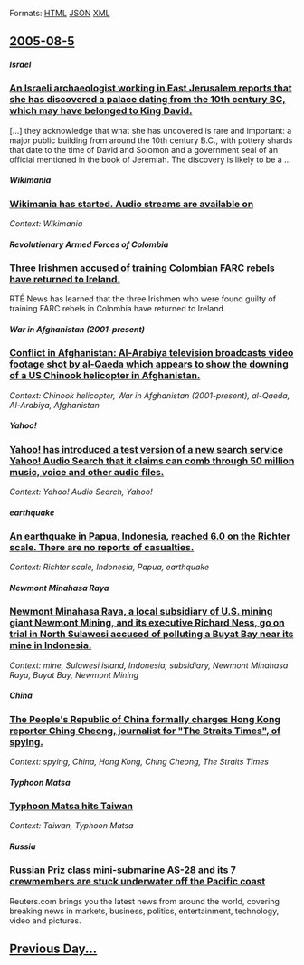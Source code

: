 
Formats: [HTML](2005/08/5/index.html)  [JSON](2005/08/5/index.json)  [XML](2005/08/5/index.xml)  

## [2005-08-5](/news/2005/08/5/index.md)

##### Israel
### [ An Israeli archaeologist working in East Jerusalem reports that she has discovered a palace dating from the 10th century BC, which may have belonged to King David. ](/news/2005/08/5/an-israeli-archaeologist-working-in-east-jerusalem-reports-that-she-has-discovered-a-palace-dating-from-the-10th-century-bc-which-may-have.md)
[...] they acknowledge that what she has uncovered is rare and important: a major public building from around the 10th century B.C., with pottery shards that date to the time of David and Solomon and a government seal of an official mentioned in the book of Jeremiah. The discovery is likely to be a ...

##### Wikimania
### [ Wikimania has started. Audio streams are available on ](/news/2005/08/5/wikimania-has-started-audio-streams-are-available-on.md)
_Context: Wikimania_

##### Revolutionary Armed Forces of Colombia
### [ Three Irishmen accused of training Colombian FARC rebels have returned to Ireland. ](/news/2005/08/5/three-irishmen-accused-of-training-colombian-farc-rebels-have-returned-to-ireland.md)
RTÉ News has learned that the three Irishmen who were found guilty of training FARC rebels in Colombia have returned to Ireland.

##### War in Afghanistan (2001-present)
### [ Conflict in Afghanistan: Al-Arabiya television broadcasts video footage shot by al-Qaeda which appears to show the downing of a US Chinook helicopter in Afghanistan. ](/news/2005/08/5/conflict-in-afghanistan-al-arabiya-television-broadcasts-video-footage-shot-by-al-qaeda-which-appears-to-show-the-downing-of-a-us-chinook.md)
_Context: Chinook helicopter, War in Afghanistan (2001-present), al-Qaeda, Al-Arabiya, Afghanistan_

##### Yahoo!
### [ Yahoo! has introduced a test version of a new search service Yahoo! Audio Search that it claims can comb through 50 million music, voice and other audio files. ](/news/2005/08/5/yahoo-has-introduced-a-test-version-of-a-new-search-service-yahoo-audio-search-that-it-claims-can-comb-through-50-million-music-voice-an.md)
_Context: Yahoo! Audio Search, Yahoo!_

##### earthquake
### [ An earthquake in Papua, Indonesia, reached 6.0 on the Richter scale. There are no reports of casualties.](/news/2005/08/5/an-earthquake-in-papua-indonesia-reached-6-0-on-the-richter-scale-there-are-no-reports-of-casualties.md)
_Context: Richter scale, Indonesia, Papua, earthquake_

##### Newmont Minahasa Raya
### [ Newmont Minahasa Raya, a local subsidiary of U.S. mining giant Newmont Mining, and its executive Richard Ness, go on trial in North Sulawesi accused of polluting a Buyat Bay near its mine in Indonesia. ](/news/2005/08/5/newmont-minahasa-raya-a-local-subsidiary-of-u-s-mining-giant-newmont-mining-and-its-executive-richard-ness-go-on-trial-in-north-sulawes.md)
_Context: mine, Sulawesi island, Indonesia, subsidiary, Newmont Minahasa Raya, Buyat Bay, Newmont Mining_

##### China
### [ The People's Republic of China formally charges Hong Kong reporter Ching Cheong, journalist for "The Straits Times", of spying. ](/news/2005/08/5/the-people-s-republic-of-china-formally-charges-hong-kong-reporter-ching-cheong-journalist-for-the-straits-times-of-spying.md)
_Context: spying, China, Hong Kong, Ching Cheong, The Straits Times_

##### Typhoon Matsa
### [ Typhoon Matsa hits Taiwan ](/news/2005/08/5/typhoon-matsa-hits-taiwan.md)
_Context: Taiwan, Typhoon Matsa_

##### Russia
### [ Russian Priz class mini-submarine AS-28 and its 7 crewmembers are stuck underwater off the Pacific coast ](/news/2005/08/5/russian-priz-class-mini-submarine-as-28-and-its-7-crewmembers-are-stuck-underwater-off-the-pacific-coast.md)
Reuters.com brings you the latest news from around the world, covering breaking news in markets, business, politics, entertainment, technology, video and pictures.

## [Previous Day...](/news/2005/08/4/index.md)


